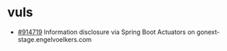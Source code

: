 # vuls

* [\#914719](https://hackerone.com/reports/914719) Information disclosure via Spring Boot Actuators on gonext-stage.engelvoelkers.com

